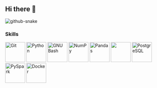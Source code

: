 ## Hi there 👋


<picture>
  <source media="(prefers-color-scheme: dark)" srcset="dist/github-snake-dark.svg" />
  <source media="(prefers-color-scheme: light)" srcset="dist/github-snake.svg" />
  <img alt="github-snake" src="dist/github-snake.svg" />
</picture>


### Skills

<p align="left">
  <a href="https://git-scm.com/" target="_blank" rel="noreferrer"><img src="https://img.icons8.com/color/96/000000/git.png" width="64" height="64" alt="Git" /></a>
  <a href="https://www.python.org/" target="_blank" rel="noreferrer"><img src="https://img.icons8.com/color/96/000000/python.png" width="64" height="64" alt="Python" /></a>
  <a href="https://www.gnu.org/software/bash/" target="_blank" rel="noreferrer"><img src="https://img.icons8.com/color/96/000000/bash.png" width="64" height="64" alt="GNU Bash" /></a>
  <a href="https://numpy.org/" target="_blank" rel="noreferrer"><img src="https://img.icons8.com/color/96/000000/numpy.png" width="64" height="64" alt="NumPy" /></a>
  <a href="https://pandas.pydata.org/" target="_blank" rel="noreferrer"><img src="https://img.icons8.com/color/96/000000/pandas.png" width="64" height="64" alt="Pandas" /></a>
  <a href="https://matplotlib.org/" target="_blank" rel="noreferrer"><img src="https://icon.icepanel.io/Technology/svg/Matplotlib.svg" width="64" height="64"></a>
  <a href="https://www.postgresql.org/" target="_blank" rel="noreferrer"><img src="https://img.icons8.com/color/96/000000/postgreesql.png" width="64" height="64" alt="PostgreSQL" /></a>
  <a href="https://spark.apache.org/" target="_blank" rel="noreferrer"><img src="https://icon.icepanel.io/Technology/svg/Apache-Spark.svg" width="64" height="64" alt="PySpark" /></a>
  <a href="https://www.docker.com/" target="_blank" rel="noreferrer"><img src="https://img.icons8.com/color/96/000000/docker.png" width="64" height="64" alt="Docker" /></a>
</p>


